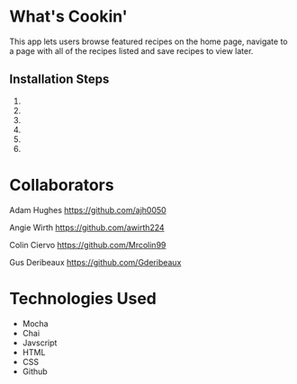 # What's Cookin'

This app lets users browse featured recipes on the home page, navigate to a page with all of the recipes listed and save recipes to view later.

## Installation Steps

1. 
2. 
3. 
4. 
5. 
6. 

# Collaborators
Adam Hughes
https://github.com/ajh0050

Angie Wirth
https://github.com/awirth224

Colin Ciervo
https://github.com/Mrcolin99

Gus Deribeaux
https://github.com/Gderibeaux

# Technologies Used
- Mocha
- Chai
- Javscript
- HTML
- CSS
- Github
